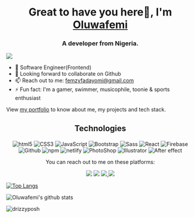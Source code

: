 <h1 align="center">Great to have you here👋, I'm <a href="https://femzyfadayomi.netlify.app/" target="_blank" >Oluwafemi</a></h1>
<h3 align="center">A developer from Nigeria.</h3>

![](https://visitor-badge.glitch.me/badge?page_id=drizzyposh.drizzyposh&style=flat-square&color=ffeb00)



- 🏢 Software Engineer(Frontend)
- 👯 Looking forward to collaborate on Github
- 📫 Reach out to me: <a href="femzyfadayomi@gmail.com">femzyfadayomi@gmail.com</a>
- ⚡ Fun fact: I'm a gamer, swimmer, musicophile, toonie & sports enthusiast
<!-- - 💭  -->
<!-- - 🔭  -->

<p>View <a href="https://femzyfadayomi.netlify.app/" target="_blank" >my portfolio</a> to know about me, my projects and  tech stack.</p>


<h2><p align="center">  Technologies  </p> </h2>

<p align="center">
  <img alt="html5" src="https://img.shields.io/badge/-HTML5-E34F26?style=flat-square&logo=html5&logoColor=white" />
  
  <img alt="CSS3" src="https://img.shields.io/badge/-CSS3-007ACC?style=flat-square&logo=css3&logoColor=white" />
  
  <img alt="JavaScript" src="https://img.shields.io/badge/-JavaScript-007ACC?style=flat-square&logo=javascript&logoColor=yellow" />

  <img alt="Bootstrap" src="https://img.shields.io/badge/-Bootstrap-007ACC?style=flat-square&logo=bootstrap&logoColor=purple" />
  
  <img alt="Sass" src="https://img.shields.io/badge/-Sass-CC6699?style=flat-square&logo=sass&logoColor=white" />

  <img alt="React" src="https://img.shields.io/badge/-React-007ACC?style=flat-square&logo=react&logoColor=darkblue" />
  
  <img alt="Firebase" src="https://img.shields.io/badge/-Firebase-007ACC?style=flat-square&logo=firebase&logoColor=yellow" />

  <img alt="Github" src="https://img.shields.io/badge/-Github-007ACC?style=flat-square&logo=github&logoColor=black" />
  
  <img alt="npm" src="https://img.shields.io/badge/-NPM-CB3837?style=flat-square&logo=npm&logoColor=white" />
  
  <img alt="netlify" src="https://img.shields.io/badge/-Netlify-CB3837?style=flat-square&logo=netlify&logoColor=white" />

  <img alt="PhotoShop" src="https://img.shields.io/badge/-AdobePhotoshop-007ACC?style=flat-square&logo=adobephotoshop&logoColor=white" />
  
  <img alt="Illustrator" src="https://img.shields.io/badge/-Adobeillustrator-007ACC?style=flat-square&logo=adobepillustrator&logoColor=white" />
  
  <img alt="After effect" src="https://img.shields.io/badge/-AdobeAfterEffects-007ACC?style=flat-square&logo=adobeaftereffects&logoColor=white" />
  


<!--   <img alt="Python" src="https://img.shields.io/badge/-Python-007ACC?style=flat-square&logo=python&logoColor=white" /> -->
</p>



<p align="center">You can reach out to me on these platforms:</p>

<p align="center">
  <a href="https://www.linkedin.com/in/oluwafemi-fadayomi-72a274a5/"><img src="https://img.shields.io/badge/LinkedIn-0077B5?style=for-the-badge&logo=linkedin&logoColor=white"></a> 
  <a href="https://www.instagram.com/femzy.io/"><img src="https://img.shields.io/badge/Instagram-E4405F?style=for-the-badge&logo=instagram&logoColor=white"></a> 
  <a href="mailto:femzyfadayomi@gmail.com">
  <img src="https://img.shields.io/badge/gmail-%23D14836.svg?&style=for-the-badge&logo=gmail&logoColor=white" />
  </a>
  <a href="https://twitter.com/dri__z">
  <img src="https://img.shields.io/badge/twitter-%231DA1F2.svg?&style=for-the-badge&logo=twitter&logoColor=white" />
</a>
</p>





[![Top Langs](https://github-readme-stats.vercel.app/api/top-langs/?username=drizzyposh&langs_count=10&layout=compact&theme=nightowl)](https://github.com/drizzyposh/github-readme-stats)


![Oluwafemi's github stats](https://github-readme-stats.vercel.app/api?username=drizzyposh&count_private=true&theme=nightowl&hide=contribs,prs)

<p><img align="center" src="https://github-readme-streak-stats.herokuapp.com/?user=drizzyposh&theme=nightowl" alt="drizzyposh" /></p>
